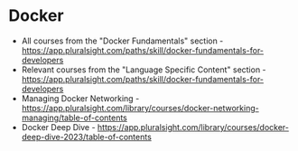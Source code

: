 # Docker
* All courses from the "Docker Fundamentals" section - https://app.pluralsight.com/paths/skill/docker-fundamentals-for-developers
* Relevant courses from the "Language Specific Content" section - https://app.pluralsight.com/paths/skill/docker-fundamentals-for-developers
* Managing Docker Networking - https://app.pluralsight.com/library/courses/docker-networking-managing/table-of-contents
* Docker Deep Dive - https://app.pluralsight.com/library/courses/docker-deep-dive-2023/table-of-contents
